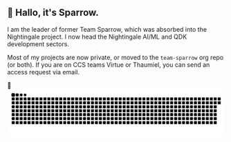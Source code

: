 ## :wave: Hallo, it's Sparrow.

I am the leader of former Team Sparrow, which was absorbed into the Nightingale project. I now head the Nightingale AI/ML and QDK development sectors.

Most of my projects are now private, or moved to the `team-sparrow` org repo (or both). 
If you are on CCS teams Virtue or Thaumiel, you can send an access request via email.

:snake:
![Snake](https://github.com/LordZagreus/LordZagreus/blob/output/github-contribution-grid-snake.svg)
